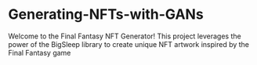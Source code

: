 # Generating-NFTs-with-GANs
Welcome to the Final Fantasy NFT Generator! This project leverages the power of the BigSleep library to create unique NFT artwork inspired by the Final Fantasy game
